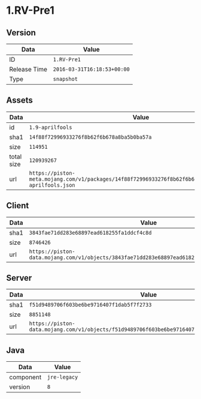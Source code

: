 # 1.RV-Pre1

## Version

|**Data**        | **Value**                 |
|----------------|-------------------------|
| ID   | ```1.RV-Pre1```   |
| Release Time   | ```2016-03-31T16:18:53+00:00```   |
| Type   | ```snapshot```   |

## Assets

|**Data**        | **Value**                 |
|----------------|-------------------------|
| id   | ```1.9-aprilfools```   |
| sha1   | ```14f88f72996933276f8b62f6b678a8ba5b0ba57a```   |
| size   | ```114951```   |
| total size  | ```120939267```  |
| url       | ```https://piston-meta.mojang.com/v1/packages/14f88f72996933276f8b62f6b678a8ba5b0ba57a/1.9-aprilfools.json``` |

## Client

|**Data**        | **Value**                 |
|----------------|-------------------------|
| sha1   | ```3843fae71dd283e68897ead618255fa1ddcf4c8d```   |
| size   | ```8746426```   |
| url       | ```https://piston-data.mojang.com/v1/objects/3843fae71dd283e68897ead618255fa1ddcf4c8d/client.jar``` |

## Server

|**Data**        | **Value**                 |
|----------------|-------------------------|
| sha1   | ```f51d9489706f603be6be9716407f1dab5f7f2733```   |
| size   | ```8851148```   |
| url       | ```https://piston-data.mojang.com/v1/objects/f51d9489706f603be6be9716407f1dab5f7f2733/server.jar``` |

## Java

|**Data**        | **Value**                 |
|----------------|-------------------------|
| component   | ```jre-legacy```   |
| version   | ```8```   |